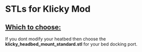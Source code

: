 # STLs for Klicky Mod  
  
## **<u>Which to choose:</u>**  
    
If you dont modify your heatbed then choose the **klicky_headbed_mount_standard.stl** for
your bed docking port.  
  
